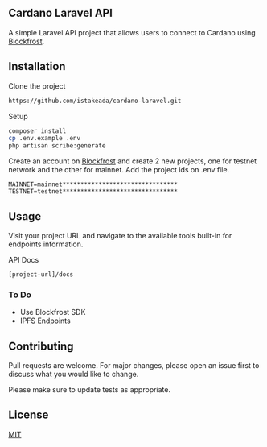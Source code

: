 ## Cardano Laravel API
A simple Laravel API project that allows users to connect to Cardano using [Blockfrost](https://blockfrost.io).

## Installation

Clone the project
```bash
https://github.com/istakeada/cardano-laravel.git
```

Setup
```bash
composer install
cp .env.example .env
php artisan scribe:generate
```

Create an account on [Blockfrost](https://blockfrost.io) and create 2 new projects, one for testnet network and the other for mainnet. Add the project ids on .env file.

```phyton
MAINNET=mainnet********************************
TESTNET=testnet********************************
```

## Usage
Visit your project URL and navigate to the available tools built-in for endpoints information.

API Docs
```url
[project-url]/docs
```

### To Do
- Use Blockfrost SDK
- IPFS Endpoints

## Contributing
Pull requests are welcome. For major changes, please open an issue first to discuss what you would like to change.

Please make sure to update tests as appropriate.

## License
[MIT](https://choosealicense.com/licenses/mit/)